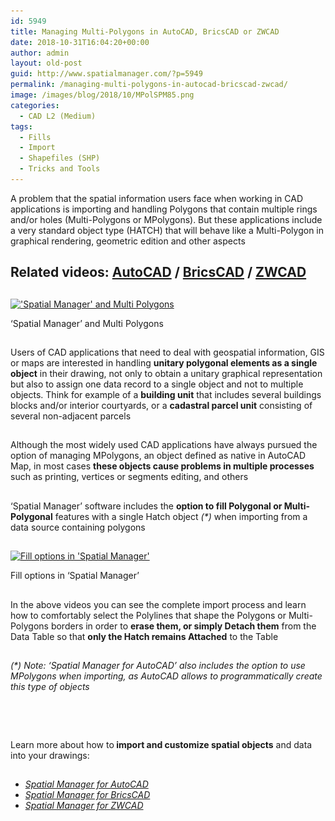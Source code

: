 ```yaml
---
id: 5949
title: Managing Multi-Polygons in AutoCAD, BricsCAD or ZWCAD
date: 2018-10-31T16:04:20+00:00
author: admin
layout: old-post
guid: http://www.spatialmanager.com/?p=5949
permalink: /managing-multi-polygons-in-autocad-bricscad-zwcad/
image: /images/blog/2018/10/MPolSPM85.png
categories:
  - CAD L2 (Medium)
tags:
  - Fills
  - Import
  - Shapefiles (SHP)
  - Tricks and Tools
---
```

<p>
  A problem that the spatial information users face when working in CAD applications is importing and handling Polygons that contain multiple rings and/or holes (Multi-Polygons or MPolygons). But these applications include a very standard object type (HATCH) that will behave like a Multi-Polygon in graphical rendering, geometric edition and other aspects
</p>

<p>
  <!--more-->
</p>

<h2>
  Related videos: <a href="https://youtu.be/GlGIohjhGZ0?rel=0" target="_blank" rel="nofollow"><span><span>AutoCAD</span></span></a> / <a href="https://youtu.be/JWMSVQMqgYE?rel=0" target="_blank" rel="nofollow"><span><span>BricsCAD</span></span></a> / <a href="https://youtu.be/Q8GwjrwzH6Q?rel=0" target="_blank" rel="nofollow"><span><span>ZWCAD</span></span></a>
</h2>

<h2>
</h2>

<div>
  <a href="/images/blog/2018/10/SPM_Hatch_MPol.png" target="_blank" rel="nofollow"><img src="/images/blog/2018/10/SPM_Hatch_MPol.png" alt="'Spatial Manager' and Multi Polygons" width="1280" height="650" srcset="/images/blog/2018/10/SPM_Hatch_MPol.png 1280w, /images/blog/2018/10/SPM_Hatch_MPol-300x152.png 300w, /images/blog/2018/10/SPM_Hatch_MPol-768x390.png 768w, /images/blog/2018/10/SPM_Hatch_MPol-1024x520.png 1024w, /images/blog/2018/10/SPM_Hatch_MPol-624x317.png 624w" sizes="(max-width: 1280px) 100vw, 1280px" /></a>
  
  <p>
    &#8216;Spatial Manager&#8217; and Multi Polygons
  </p>
</div>

<h2>
</h2>

<p>
  Users of CAD applications that need to deal with geospatial information, GIS or maps are interested in handling <strong>unitary polygonal elements as a single object</strong> in their drawing, not only to obtain a unitary graphical representation but also to assign one data record to a single object and not to multiple objects. Think for example of a <strong>building unit</strong> that includes several buildings blocks and/or interior courtyards, or a <strong>cadastral parcel unit</strong> consisting of several non-adjacent parcels
</p>

<h2>
</h2>

<p>
  Although the most widely used CAD applications have always pursued the option of managing MPolygons, an object defined as native in AutoCAD Map, in most cases <strong>these objects cause problems in multiple processes</strong> such as printing, vertices or segments editing, and others
</p>

## 

<p>
  &#8216;Spatial Manager&#8217; software includes the <strong>option to fill Polygonal or Multi-Polygonal</strong> features with a single Hatch object<em> (*)</em> when importing from a data source containing polygons
</p>

<h2>
</h2>

<div>
  <a href="/images/blog/2018/10/FillSPMOptions.png" target="_blank" rel="nofollow"><img src="/images/blog/2018/10/FillSPMOptions.png" alt="Fill options in 'Spatial Manager'" width="855" height="438" srcset="/images/blog/2018/10/FillSPMOptions.png 855w, /images/blog/2018/10/FillSPMOptions-300x154.png 300w, /images/blog/2018/10/FillSPMOptions-768x393.png 768w, /images/blog/2018/10/FillSPMOptions-624x320.png 624w" sizes="(max-width: 855px) 100vw, 855px" /></a>
  
  <p>
    Fill options in &#8216;Spatial Manager&#8217;
  </p>
</div>

## 

In the above videos you can see the complete import process and learn how to comfortably select the Polylines that shape the Polygons or Multi-Polygons borders in order to **erase them, or simply Detach them** from the Data Table so that **only the Hatch remains Attached** to the Table

## 

_(*) Note: &#8216;Spatial Manager for AutoCAD&#8217; also includes the option to use MPolygons when importing, as AutoCAD allows to programmatically create this type of objects_

## 

&nbsp;

## 

<p>
  Learn more about how to<strong> import and customize spatial objects</strong> and data into your drawings:
</p>

<h2>
</h2>

<ul>
  <li>
    <a href="http://wiki.spatialmanager.com/index.php/Spatial_Manager™_for_AutoCAD_-_FAQs:_Import" target="_blank" rel="nofollow"><em><span>Spatial Manager for AutoCAD</span></em></a>
  </li>
  <li>
    <em><span><a href="http://wiki.spatialmanager.com/index.php/Spatial_Manager™_for_BricsCAD_-_FAQs:_Import" target="_blank" rel="nofollow">Spatial Manager for BricsCAD</a></span></em>
  </li>
  <li>
    <em><span><a href="http://wiki.spatialmanager.com/index.php/Spatial_Manager™_for_ZWCAD_-_FAQs:_Import" target="_blank" rel="nofollow">Spatial Manager for ZWCAD</a></span></em>
  </li>
</ul>